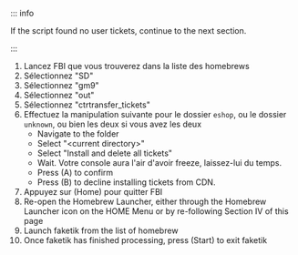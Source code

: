 ::: info

If the script found no user tickets, continue to the next section.

:::

1. Lancez FBI que vous trouverez dans la liste des homebrews
2. Sélectionnez "SD"
3. Sélectionnez "gm9"
4. Sélectionnez "out"
5. Sélectionnez "ctrtransfer_tickets"
6. Effectuez la manipulation suivante pour le dossier `eshop`, ou le dossier `unknown`, ou bien les deux si vous avez les deux
    - Navigate to the folder
    - Select "\<current directory>"
    - Select "Install and delete all tickets"
    - Wait. Votre console aura l'air d'avoir freeze, laissez-lui du temps.
    - Press (A) to confirm
    - Press (B) to decline installing tickets from CDN.
7. Appuyez sur (Home) pour quitter FBI
8. Re-open the Homebrew Launcher, either through the Homebrew Launcher icon on the HOME Menu or by re-following Section IV of this page
9. Launch faketik from the list of homebrew
10. Once faketik has finished processing, press (Start) to exit faketik
